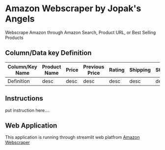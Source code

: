 # Amazon Webscraper by Jopak's Angels
Webscrape Amazon through Amazon Search, Product URL, or Best Selling Products

## Column/Data key Definition
| Column/Key Name | Product Name | Price | Previous Price | Rating | Shipping | Stock | Coupon |
| --- | --- | --- | --- | --- | --- | --- | --- | 
| Definition | desc | desc | desc | desc | desc | desc | desc | 

## Instructions
put instruction here....

## Web Application
This application is running through streamlit web platfrom
[Amazon Webscraper](https://streamlit.io/)

